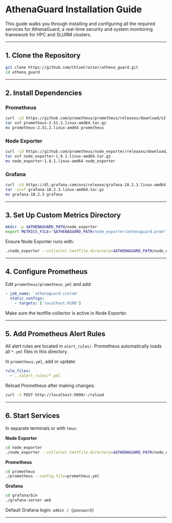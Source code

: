 # AthenaGuard Installation Guide

This guide walks you through installing and configuring all the required services for AthenaGuard, a real-time security and system monitoring framework for HPC and SLURM clusters.

---

## 1. Clone the Repository

```bash
git clone https://github.com/ChloeCrozier/athena_guard.git
cd athena_guard
```

---

## 2. Install Dependencies

### Prometheus

```bash
curl -LO https://github.com/prometheus/prometheus/releases/download/v2.51.2/prometheus-2.51.2.linux-amd64.tar.gz
tar xvf prometheus-2.51.2.linux-amd64.tar.gz
mv prometheus-2.51.2.linux-amd64 prometheus
```

### Node Exporter

```bash
curl -LO https://github.com/prometheus/node_exporter/releases/download/v1.8.1/node_exporter-1.8.1.linux-amd64.tar.gz
tar xvf node_exporter-1.8.1.linux-amd64.tar.gz
mv node_exporter-1.8.1.linux-amd64 node_exporter
```

### Grafana

```bash
curl -LO https://dl.grafana.com/oss/release/grafana-10.2.3.linux-amd64.tar.gz
tar -zxvf grafana-10.2.3.linux-amd64.tar.gz
mv grafana-10.2.3 grafana
```

---

## 3. Set Up Custom Metrics Directory

```bash
mkdir -p $ATHENAGUARD_PATH/node_exporter
export METRICS_FILE="$ATHENAGUARD_PATH/node_exporter/athenaguard.prom"
```

Ensure Node Exporter runs with:

```bash
./node_exporter --collector.textfile.directory=$ATHENAGUARD_PATH/node_exporter
```

---

## 4. Configure Prometheus

Edit `prometheus/prometheus.yml` and add:

```yaml
- job_name: 'athenaguard-custom'
  static_configs:
    - targets: ['localhost:9100']
```

Make sure the textfile collector is active in Node Exporter.

---

## 5. Add Prometheus Alert Rules

All alert rules are located in `alert_rules/`.
Prometheus automatically loads all `*.yml` files in this directory.

In `prometheus.yml`, add or update:

```yaml
rule_files:
  - ../alert_rules/*.yml
```

Reload Prometheus after making changes:

```bash
curl -X POST http://localhost:9090/-/reload
```

---

## 6. Start Services

In separate terminals or with `tmux`:

**Node Exporter**

```bash
cd node_exporter
./node_exporter --collector.textfile.directory=$ATHENAGUARD_PATH/node_exporter
```

**Prometheus**

```bash
cd prometheus
./prometheus --config.file=prometheus.yml
```

**Grafana**

```bash
cd grafana/bin
./grafana-server web
```

Default Grafana login: `admin / {password}`

---